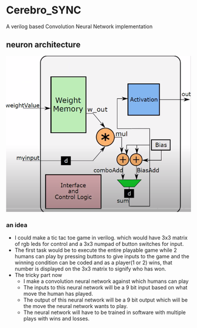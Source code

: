 # Cerebro_SYNC
A verilog based Convolution Neural Network implementation

## neuron architecture 
![alt text](/images/neuron.png)


### an idea
* I could make a tic tac toe game in verilog. which would have 3x3 matrix of rgb leds for control and a 3x3 numpad of button switches for input.
* The first task would be to execute the entire playable game while 2 humans can play by pressing buttons to give inputs to the game and the winning condition can be coded and as a player(1 or 2) wins, that number is displayed on the 3x3 matrix to signify who has won.
* The tricky part now
  * I make a convolution neural network against which humans can play
  * The inputs to this neural network will be a 9 bit input based on what move the human has played.
  * The output of this neural network will be a 9 bit output which will be the move the neural network wants to play.
  * The neural network will have to be trained in software with multiple plays with wins and losses.